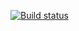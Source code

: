 [![Build status](https://ci.appveyor.com/api/projects/status/4pyvv3cp59gadmnt/branch/master?svg=true)](https://ci.appveyor.com/project/MironovaGV/math-hw/branch/master)
